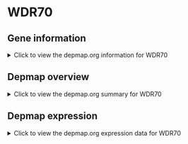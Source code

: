 <h1>WDR70</h1>

<h2>Gene information</h2>
<details>
  <summary>Click to view the depmap.org information for WDR70</summary>
  <iframe src="https://depmap.org/portal/gene/WDR70?tab=about" style="border:none;width:100%;height:800px"></iframe>
</details>

<h2>Depmap overview</h2>
<details>
  <summary>Click to view the depmap.org summary for WDR70</summary>
  <iframe src="https://depmap.org/portal/gene/WDR70?tab=overview" style="border:none;width:100%;height:800px"></iframe>
</details>

<h2>Depmap expression</h2>
<details>
  <summary>Click to view the depmap.org expression data for WDR70</summary>
  <iframe src="https://depmap.org/portal/gene/WDR70?tab=characterization" style="border:none;width:100%;height:800px"></iframe>
</details>


<!--
<h2>Reactome Pathway diagram</h2>
<details>
  <summary>Click to view Reactome pathway for WDR70</summary>
  PNAME
</details>
-->


